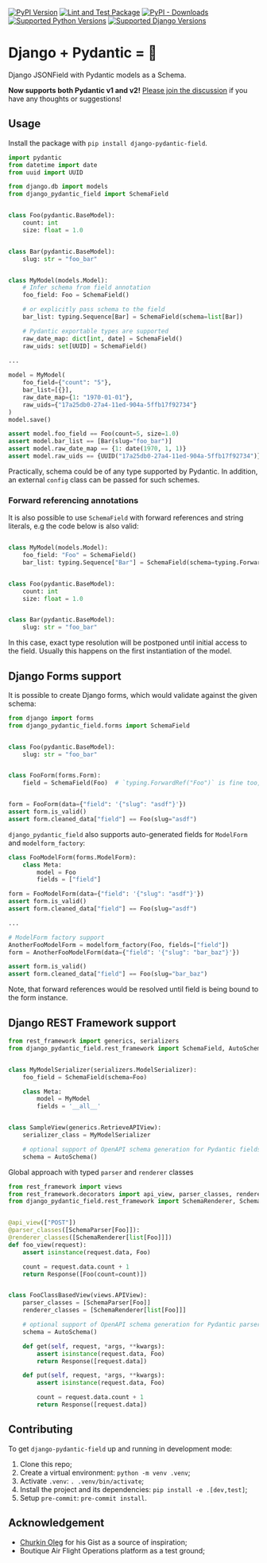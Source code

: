 [![PyPI Version](https://img.shields.io/pypi/v/django-pydantic-field)](https://pypi.org/project/django-pydantic-field/)
[![Lint and Test Package](https://github.com/surenkov/django-pydantic-field/actions/workflows/python-test.yml/badge.svg)](https://github.com/surenkov/django-pydantic-field/actions/workflows/python-test.yml)
[![PyPI - Downloads](https://img.shields.io/pypi/dm/django-pydantic-field)](https://pypistats.org/packages/django-pydantic-field)
[![Supported Python Versions](https://img.shields.io/pypi/pyversions/django-pydantic-field)](https://pypi.org/project/django-pydantic-field/)
[![Supported Django Versions](https://img.shields.io/pypi/frameworkversions/django/django-pydantic-field)](https://pypi.org/project/django-pydantic-field/)

# Django + Pydantic = 🖤

Django JSONField with Pydantic models as a Schema.

**Now supports both Pydantic v1 and v2!** [Please join the discussion](https://github.com/surenkov/django-pydantic-field/discussions/36) if you have any thoughts or suggestions!

## Usage

Install the package with `pip install django-pydantic-field`.

``` python
import pydantic
from datetime import date
from uuid import UUID

from django.db import models
from django_pydantic_field import SchemaField


class Foo(pydantic.BaseModel):
    count: int
    size: float = 1.0


class Bar(pydantic.BaseModel):
    slug: str = "foo_bar"


class MyModel(models.Model):
    # Infer schema from field annotation
    foo_field: Foo = SchemaField()

    # or explicitly pass schema to the field
    bar_list: typing.Sequence[Bar] = SchemaField(schema=list[Bar])

    # Pydantic exportable types are supported
    raw_date_map: dict[int, date] = SchemaField()
    raw_uids: set[UUID] = SchemaField()

...
    
model = MyModel(
    foo_field={"count": "5"},
    bar_list=[{}],
    raw_date_map={1: "1970-01-01"},
    raw_uids={"17a25db0-27a4-11ed-904a-5ffb17f92734"}
)
model.save()

assert model.foo_field == Foo(count=5, size=1.0)
assert model.bar_list == [Bar(slug="foo_bar")]
assert model.raw_date_map == {1: date(1970, 1, 1)}
assert model.raw_uids == {UUID("17a25db0-27a4-11ed-904a-5ffb17f92734")}
```

Practically, schema could be of any type supported by Pydantic.
In addition, an external `config` class can be passed for such schemes.

### Forward referencing annotations

It is also possible to use `SchemaField` with forward references and string literals, e.g the code below is also valid:

``` python

class MyModel(models.Model):
    foo_field: "Foo" = SchemaField()
    bar_list: typing.Sequence["Bar"] = SchemaField(schema=typing.ForwardRef("list[Bar]"))


class Foo(pydantic.BaseModel):
    count: int
    size: float = 1.0


class Bar(pydantic.BaseModel):
    slug: str = "foo_bar"
```

In this case, exact type resolution will be postponed until initial access to the field.
Usually this happens on the first instantiation of the model.

## Django Forms support

It is possible to create Django forms, which would validate against the given schema:

``` python
from django import forms
from django_pydantic_field.forms import SchemaField


class Foo(pydantic.BaseModel):
    slug: str = "foo_bar"


class FooForm(forms.Form):
    field = SchemaField(Foo)  # `typing.ForwardRef("Foo")` is fine too, but only in Django 4+


form = FooForm(data={"field": '{"slug": "asdf"}'})
assert form.is_valid()
assert form.cleaned_data["field"] == Foo(slug="asdf")
```

`django_pydantic_field` also supports auto-generated fields for `ModelForm` and `modelform_factory`:

``` python
class FooModelForm(forms.ModelForm):
    class Meta:
        model = Foo
        fields = ["field"]

form = FooModelForm(data={"field": '{"slug": "asdf"}'})
assert form.is_valid()
assert form.cleaned_data["field"] == Foo(slug="asdf")

...

# ModelForm factory support
AnotherFooModelForm = modelform_factory(Foo, fields=["field"])
form = AnotherFooModelForm(data={"field": '{"slug": "bar_baz"}'})

assert form.is_valid()
assert form.cleaned_data["field"] == Foo(slug="bar_baz")
```

Note, that forward references would be resolved until field is being bound to the form instance.

## Django REST Framework support

``` python
from rest_framework import generics, serializers
from django_pydantic_field.rest_framework import SchemaField, AutoSchema


class MyModelSerializer(serializers.ModelSerializer):
    foo_field = SchemaField(schema=Foo)

    class Meta:
        model = MyModel
        fields = '__all__'


class SampleView(generics.RetrieveAPIView):
    serializer_class = MyModelSerializer

    # optional support of OpenAPI schema generation for Pydantic fields
    schema = AutoSchema()
```

Global approach with typed `parser` and `renderer` classes
``` python
from rest_framework import views
from rest_framework.decorators import api_view, parser_classes, renderer_classes
from django_pydantic_field.rest_framework import SchemaRenderer, SchemaParser, AutoSchema


@api_view(["POST"])
@parser_classes([SchemaParser[Foo]]):
@renderer_classes([SchemaRenderer[list[Foo]]])
def foo_view(request):
    assert isinstance(request.data, Foo)

    count = request.data.count + 1
    return Response([Foo(count=count)])


class FooClassBasedView(views.APIView):
    parser_classes = [SchemaParser[Foo]]
    renderer_classes = [SchemaRenderer[list[Foo]]]

    # optional support of OpenAPI schema generation for Pydantic parsers/renderers
    schema = AutoSchema()

    def get(self, request, *args, **kwargs):
        assert isinstance(request.data, Foo)
        return Response([request.data])

    def put(self, request, *args, **kwargs):
        assert isinstance(request.data, Foo)

        count = request.data.count + 1
        return Response([request.data])
```

## Contributing
To get `django-pydantic-field` up and running in development mode:
1. Clone this repo;
1. Create a virtual environment: `python -m venv .venv`;
1. Activate `.venv`: `. .venv/bin/activate`;
1. Install the project and its dependencies: `pip install -e .[dev,test]`;
1. Setup `pre-commit`: `pre-commit install`.

## Acknowledgement

* [Churkin Oleg](https://gist.github.com/Bahus/98a9848b1f8e2dcd986bf9f05dbf9c65) for his Gist as a source of inspiration;
* Boutique Air Flight Operations platform as a test ground;

